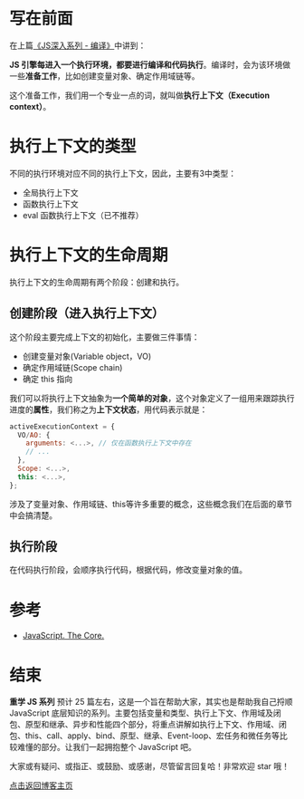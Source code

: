 # 写在前面

在上篇[《JS深入系列 - 编译》](https://github.com/cxh0224/blog/issues/7)中讲到：

**JS 引擎每进入一个执行环境，都要进行编译和代码执行**。编译时，会为该环境做一些**准备工作**，比如创建变量对象、确定作用域链等。

这个准备工作，我们用一个专业一点的词，就叫做**执行上下文（Execution context）**。


# 执行上下文的类型
不同的执行环境对应不同的执行上下文，因此，主要有3中类型：
- 全局执行上下文
- 函数执行上下文
- eval 函数执行上下文（已不推荐）


# 执行上下文的生命周期
执行上下文的生命周期有两个阶段：创建和执行。

## 创建阶段（进入执行上下文）
这个阶段主要完成上下文的初始化，主要做三件事情：
- 创建变量对象(Variable object，VO)
- 确定作用域链(Scope chain)
- 确定 this 指向

我们可以将执行上下文抽象为**一个简单的对象**，这个对象定义了一组用来跟踪执行进度的**属性**，我们称之为**上下文状态**，用代码表示就是：
```js
activeExecutionContext = {
  VO/AO: {
    arguments: <...>, // 仅在函数执行上下文中存在
    // ...
  },
  Scope: <...>,
  this: <...>,
};
```
涉及了变量对象、作用域链、this等许多重要的概念，这些概念我们在后面的章节中会搞清楚。

## 执行阶段

在代码执行阶段，会顺序执行代码，根据代码，修改变量对象的值。



# 参考
- [JavaScript. The Core.](http://dmitrysoshnikov.com/ecmascript/javascript-the-core/)



# 结束
**重学 JS 系列** 预计 25 篇左右，这是一个旨在帮助大家，其实也是帮助我自己捋顺 JavaScript 底层知识的系列。主要包括变量和类型、执行上下文、作用域及闭包、原型和继承、异步和性能四个部分，将重点讲解如执行上下文、作用域、闭包、this、call、apply、bind、原型、继承、Event-loop、宏任务和微任务等比较难懂的部分。让我们一起拥抱整个 JavaScript 吧。

大家或有疑问、或指正、或鼓励、或感谢，尽管留言回复哈！非常欢迎 star 哦！

[点击返回博客主页](https://github.com/cxh0224/blog)